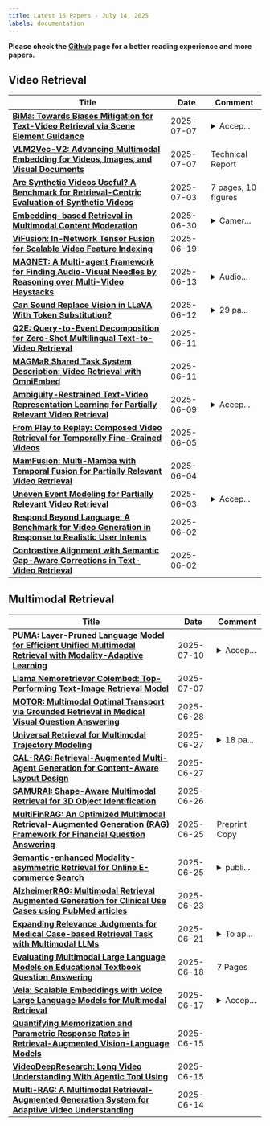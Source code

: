 ```yaml
---
title: Latest 15 Papers - July 14, 2025
labels: documentation
---
```

**Please check the [Github](https://github.com/PapowFish/DailyArXiv) page for a better reading experience and more papers.**

## Video Retrieval
| **Title** | **Date** | **Comment** |
| --- | --- | --- |
| **[BiMa: Towards Biases Mitigation for Text-Video Retrieval via Scene Element Guidance](http://arxiv.org/abs/2506.03589v3)** | 2025-07-07 | <details><summary>Accep...</summary><p>Accepted at ACM MM 2025</p></details> |
| **[VLM2Vec-V2: Advancing Multimodal Embedding for Videos, Images, and Visual Documents](http://arxiv.org/abs/2507.04590v1)** | 2025-07-07 | Technical Report |
| **[Are Synthetic Videos Useful? A Benchmark for Retrieval-Centric Evaluation of Synthetic Videos](http://arxiv.org/abs/2507.02316v1)** | 2025-07-03 | 7 pages, 10 figures |
| **[Embedding-based Retrieval in Multimodal Content Moderation](http://arxiv.org/abs/2507.01066v1)** | 2025-06-30 | <details><summary>Camer...</summary><p>Camera ready for SIGIR 2025</p></details> |
| **[ViFusion: In-Network Tensor Fusion for Scalable Video Feature Indexing](http://arxiv.org/abs/2506.16258v1)** | 2025-06-19 |  |
| **[MAGNET: A Multi-agent Framework for Finding Audio-Visual Needles by Reasoning over Multi-Video Haystacks](http://arxiv.org/abs/2506.07016v2)** | 2025-06-13 | <details><summary>Audio...</summary><p>Audio-visual learning, Audio-Visual RAG, Multi-Video Linkage</p></details> |
| **[Can Sound Replace Vision in LLaVA With Token Substitution?](http://arxiv.org/abs/2506.10416v1)** | 2025-06-12 | <details><summary>29 pa...</summary><p>29 pages including references and appendices</p></details> |
| **[Q2E: Query-to-Event Decomposition for Zero-Shot Multilingual Text-to-Video Retrieval](http://arxiv.org/abs/2506.10202v1)** | 2025-06-11 |  |
| **[MAGMaR Shared Task System Description: Video Retrieval with OmniEmbed](http://arxiv.org/abs/2506.09409v1)** | 2025-06-11 |  |
| **[Ambiguity-Restrained Text-Video Representation Learning for Partially Relevant Video Retrieval](http://arxiv.org/abs/2506.07471v1)** | 2025-06-09 | <details><summary>Accep...</summary><p>Accepted to AAAI 2025</p></details> |
| **[From Play to Replay: Composed Video Retrieval for Temporally Fine-Grained Videos](http://arxiv.org/abs/2506.05274v1)** | 2025-06-05 |  |
| **[MamFusion: Multi-Mamba with Temporal Fusion for Partially Relevant Video Retrieval](http://arxiv.org/abs/2506.03473v1)** | 2025-06-04 |  |
| **[Uneven Event Modeling for Partially Relevant Video Retrieval](http://arxiv.org/abs/2506.00891v2)** | 2025-06-03 | <details><summary>Accep...</summary><p>Accepted by ICME 2025</p></details> |
| **[Respond Beyond Language: A Benchmark for Video Generation in Response to Realistic User Intents](http://arxiv.org/abs/2506.01689v1)** | 2025-06-02 |  |
| **[Contrastive Alignment with Semantic Gap-Aware Corrections in Text-Video Retrieval](http://arxiv.org/abs/2505.12499v4)** | 2025-06-02 |  |

## Multimodal Retrieval
| **Title** | **Date** | **Comment** |
| --- | --- | --- |
| **[PUMA: Layer-Pruned Language Model for Efficient Unified Multimodal Retrieval with Modality-Adaptive Learning](http://arxiv.org/abs/2507.08064v1)** | 2025-07-10 | <details><summary>Accep...</summary><p>Accepted to ACM MM 2025</p></details> |
| **[Llama Nemoretriever Colembed: Top-Performing Text-Image Retrieval Model](http://arxiv.org/abs/2507.05513v1)** | 2025-07-07 |  |
| **[MOTOR: Multimodal Optimal Transport via Grounded Retrieval in Medical Visual Question Answering](http://arxiv.org/abs/2506.22900v1)** | 2025-06-28 |  |
| **[Universal Retrieval for Multimodal Trajectory Modeling](http://arxiv.org/abs/2506.22056v1)** | 2025-06-27 | <details><summary>18 pa...</summary><p>18 pages, 3 figures, accepted by Workshop on Computer-use Agents @ ICML 2025</p></details> |
| **[CAL-RAG: Retrieval-Augmented Multi-Agent Generation for Content-Aware Layout Design](http://arxiv.org/abs/2506.21934v1)** | 2025-06-27 |  |
| **[SAMURAI: Shape-Aware Multimodal Retrieval for 3D Object Identification](http://arxiv.org/abs/2506.21056v1)** | 2025-06-26 |  |
| **[MultiFinRAG: An Optimized Multimodal Retrieval-Augmented Generation (RAG) Framework for Financial Question Answering](http://arxiv.org/abs/2506.20821v1)** | 2025-06-25 | Preprint Copy |
| **[Semantic-enhanced Modality-asymmetric Retrieval for Online E-commerce Search](http://arxiv.org/abs/2506.20330v1)** | 2025-06-25 | <details><summary>publi...</summary><p>published in sigir2023</p></details> |
| **[AlzheimerRAG: Multimodal Retrieval Augmented Generation for Clinical Use Cases using PubMed articles](http://arxiv.org/abs/2412.16701v2)** | 2025-06-23 |  |
| **[Expanding Relevance Judgments for Medical Case-based Retrieval Task with Multimodal LLMs](http://arxiv.org/abs/2506.17782v1)** | 2025-06-21 | <details><summary>To ap...</summary><p>To appear at the Third Workshop on Large Language Models for Evaluation in Information Retrieval (LLM4Eval 2025), co-located with SIGIR 2025. 9 pages, 2 figures, 5 tables</p></details> |
| **[Evaluating Multimodal Large Language Models on Educational Textbook Question Answering](http://arxiv.org/abs/2506.21596v1)** | 2025-06-18 | 7 Pages |
| **[Vela: Scalable Embeddings with Voice Large Language Models for Multimodal Retrieval](http://arxiv.org/abs/2506.14445v1)** | 2025-06-17 | <details><summary>Accep...</summary><p>Accepted by Interspeech 2025</p></details> |
| **[Quantifying Memorization and Parametric Response Rates in Retrieval-Augmented Vision-Language Models](http://arxiv.org/abs/2502.13836v2)** | 2025-06-15 |  |
| **[VideoDeepResearch: Long Video Understanding With Agentic Tool Using](http://arxiv.org/abs/2506.10821v2)** | 2025-06-15 |  |
| **[Multi-RAG: A Multimodal Retrieval-Augmented Generation System for Adaptive Video Understanding](http://arxiv.org/abs/2505.23990v2)** | 2025-06-14 |  |

